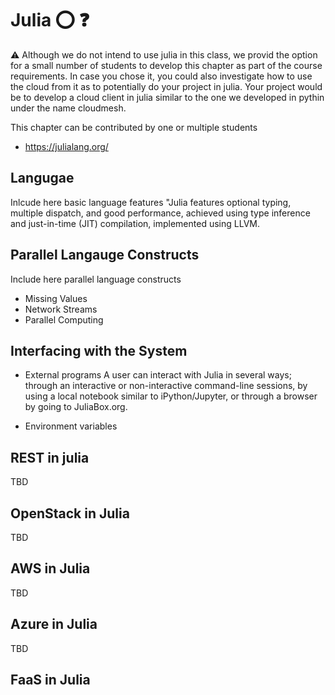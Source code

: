 # Julia :o: :question:

:warning: Although we do not intend to use julia in this class, we
provid the option for a small number of students to develop this
chapter as part of the course requirements. In case you chose it, you
could also investigate how to use the cloud from it as to potentially
do your project in julia. Your project would be to develop a cloud
client in julia similar to the one we developed in pythin under the
name cloudmesh.


This chapter can be contributed by one or multiple students

* <https://julialang.org/>

## Langugae

Inlcude here basic language features
"Julia features optional typing, multiple dispatch, and good performance, achieved using type inference and just-in-time (JIT) compilation, implemented using LLVM.

## Parallel Langauge Constructs

Include here parallel language constructs

* Missing Values
* Network Streams
* Parallel Computing

## Interfacing with the System


* External programs
A user can interact with Julia in several ways; through an interactive or non-interactive command-line sessions, by using a local notebook similar to iPython/Jupyter, or through a browser by going to JuliaBox.org.   

* Environment variables

## REST in julia

TBD

## OpenStack in Julia

TBD

## AWS in Julia

TBD

## Azure in Julia

TBD

## FaaS in Julia

